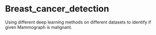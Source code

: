 # Breast_cancer_detection
Using different deep learning methods on different datasets to identify if given Mammograph is malignant.
